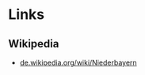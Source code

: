 # Links

## Wikipedia

- [de.wikipedia.org/wiki/Niederbayern](http://de.wikipedia.org/wiki/Niederbayern)

